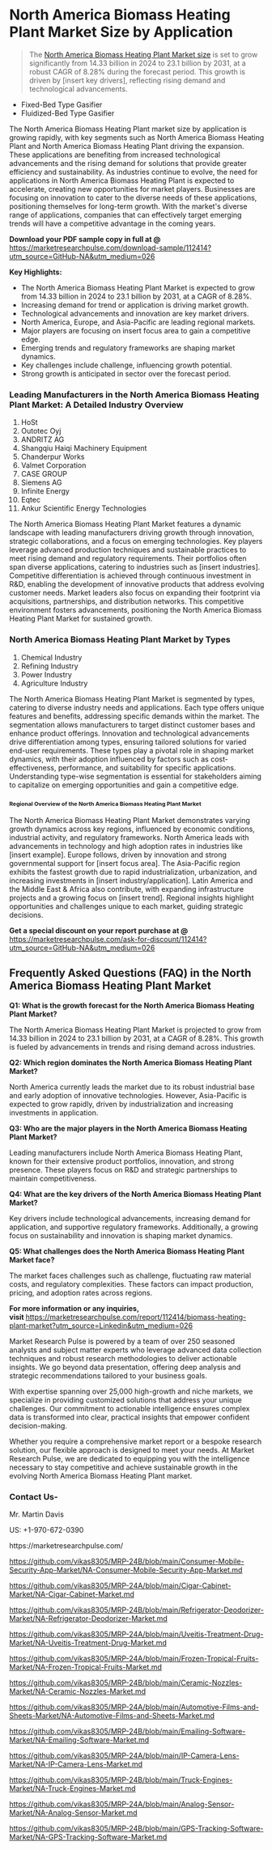 <h1>North America Biomass Heating Plant Market&nbsp;Size by Application</h1><blockquote><p>The <a href="https://marketresearchpulse.com/download-sample/112414?utm_source=GitHub-NA&amp;utm_medium=026">North America Biomass Heating Plant Market size</a> is set to grow significantly from 14.33 billion in 2024 to 23.1 billion by 2031, at a robust CAGR of 8.28% during the forecast period. This growth is driven by [insert key drivers], reflecting rising demand and technological advancements.</p></blockquote><ul><li>Fixed-Bed Type Gasifier <li> Fluidized-Bed Type Gasifier</li></ul><p>The North America Biomass Heating Plant market size by application is growing rapidly, with key segments such as North America Biomass Heating Plant and North America Biomass Heating Plant driving the expansion. These applications are benefiting from increased technological advancements and the rising demand for solutions that provide greater efficiency and sustainability. As industries continue to evolve, the need for applications in North America Biomass Heating Plant is expected to accelerate, creating new opportunities for market players. Businesses are focusing on innovation to cater to the diverse needs of these applications, positioning themselves for long-term growth. With the market's diverse range of applications, companies that can effectively target emerging trends will have a competitive advantage in the coming years.</p><p><strong>Download your PDF sample copy in full at @ </strong><a href="https://marketresearchpulse.com/download-sample/112414?utm_source=GitHub-NA&amp;utm_medium=026">https://marketresearchpulse.com/download-sample/112414?utm_source=GitHub-NA&amp;utm_medium=026</a></p><p><strong>Key Highlights: </strong></p><ul><li>The North America Biomass Heating Plant Market is expected to grow from 14.33 billion in 2024 to 23.1 billion by 2031, at a CAGR of 8.28%.</li><li>Increasing demand for trend or application is driving market growth.</li><li>Technological advancements and innovation are key market drivers.</li><li>North America, Europe, and Asia-Pacific are leading regional markets.</li><li>Major players are focusing on insert focus area to gain a competitive edge.</li><li>Emerging trends and regulatory frameworks are shaping market dynamics.</li><li>Key challenges include challenge, influencing growth potential.</li><li>Strong growth is anticipated in sector over the forecast period.</li></ul><h3>Leading Manufacturers in the North America Biomass Heating Plant Market: A Detailed Industry Overview</h3><ol><li>HoSt</li><li>Outotec Oyj</li><li>ANDRITZ AG</li><li>Shangqiu Haiqi Machinery Equipment</li><li>Chanderpur Works</li><li>Valmet Corporation</li><li>CASE GROUP</li><li>Siemens AG</li><li>Infinite Energy</li><li>Eqtec</li><li>Ankur Scientific Energy Technologies</li></ol><div class="flex max-w-full flex-col flex-grow"><div class="min-h-8 text-message flex w-full flex-col items-end gap-2 whitespace-normal break-words [.text-message+&amp;]:mt-5" dir="auto" data-message-author-role="assistant" data-message-id="fd8432e4-4910-450d-b182-61b7bfb0a01f" data-message-model-slug="gpt-4o"><div class="flex w-full flex-col gap-1 empty:hidden first:pt-[3px]"><div class="markdown prose w-full break-words dark:prose-invert light"><p>The North America Biomass Heating Plant Market features a dynamic landscape with leading manufacturers driving growth through innovation, strategic collaborations, and a focus on emerging technologies. Key players leverage advanced production techniques and sustainable practices to meet rising demand and regulatory requirements. Their portfolios often span diverse applications, catering to industries such as [insert industries]. Competitive differentiation is achieved through continuous investment in R&amp;D, enabling the development of innovative products that address evolving customer needs. Market leaders also focus on expanding their footprint via acquisitions, partnerships, and distribution networks. This competitive environment fosters advancements, positioning the North America Biomass Heating Plant Market for sustained growth.</p></div></div></div></div><h3>North America Biomass Heating Plant Market by Types</h3><ol><li>Chemical Industry <li> Refining Industry <li> Power Industry <li> Agriculture Industry</li></ol><div class="flex max-w-full flex-col flex-grow"><div class="min-h-8 text-message flex w-full flex-col items-end gap-2 whitespace-normal break-words [.text-message+&amp;]:mt-5" dir="auto" data-message-author-role="assistant" data-message-id="084470be-0bb7-4664-bddf-5156b4f41249" data-message-model-slug="gpt-4o-mini"><div class="flex w-full flex-col gap-1 empty:hidden first:pt-[3px]"><div class="markdown prose w-full break-words dark:prose-invert light"><p>The North America Biomass Heating Plant Market is segmented by types, catering to diverse industry needs and applications. Each type offers unique features and benefits, addressing specific demands within the market. The segmentation allows manufacturers to target distinct customer bases and enhance product offerings. Innovation and technological advancements drive differentiation among types, ensuring tailored solutions for varied end-user requirements. These types play a pivotal role in shaping market dynamics, with their adoption influenced by factors such as cost-effectiveness, performance, and suitability for specific applications. Understanding type-wise segmentation is essential for stakeholders aiming to capitalize on emerging opportunities and gain a competitive edge.</p></div></div></div></div><h3><span style="font-size: 11px;">Regional Overview of the North America Biomass Heating Plant Market</span></h3><div class="flex max-w-full flex-col flex-grow"><div class="min-h-8 text-message flex w-full flex-col items-end gap-2 whitespace-normal break-words [.text-message+&amp;]:mt-5" dir="auto" data-message-author-role="assistant" data-message-id="e9038762-ce64-4e30-91c9-9bd413514231" data-message-model-slug="gpt-4o-mini"><div class="flex w-full flex-col gap-1 empty:hidden first:pt-[3px]"><div class="markdown prose w-full break-words dark:prose-invert light"><p>The North America Biomass Heating Plant Market demonstrates varying growth dynamics across key regions, influenced by economic conditions, industrial activity, and regulatory frameworks. North America leads with advancements in technology and high adoption rates in industries like [insert example]. Europe follows, driven by innovation and strong governmental support for [insert focus area]. The Asia-Pacific region exhibits the fastest growth due to rapid industrialization, urbanization, and increasing investments in [insert industry/application]. Latin America and the Middle East &amp; Africa also contribute, with expanding infrastructure projects and a growing focus on [insert trend]. Regional insights highlight opportunities and challenges unique to each market, guiding strategic decisions.</p></div></div></div></div><p><strong>Get a special discount on your report purchase at @ </strong><a href="https://marketresearchpulse.com/ask-for-discount/112414?utm_source=GitHub-NA&amp;utm_medium=026">https://marketresearchpulse.com/ask-for-discount/112414?utm_source=GitHub-NA&amp;utm_medium=026</a></p><h2>Frequently Asked Questions (FAQ) in the North America Biomass Heating Plant Market</h2><p><strong>Q1: What is the growth forecast for the North America Biomass Heating Plant Market?</strong></p><p>The North America Biomass Heating Plant Market is projected to grow from 14.33 billion in 2024 to 23.1 billion by 2031, at a CAGR of 8.28%. This growth is fueled by advancements in trends and rising demand across industries.</p><p><strong>Q2: Which region dominates the North America Biomass Heating Plant Market?</strong></p><p>North America currently leads the market due to its robust industrial base and early adoption of innovative technologies. However, Asia-Pacific is expected to grow rapidly, driven by industrialization and increasing investments in application.</p><p><strong>Q3: Who are the major players in the North America Biomass Heating Plant Market?</strong></p><p>Leading manufacturers include North America Biomass Heating Plant, known for their extensive product portfolios, innovation, and strong presence. These players focus on R&amp;D and strategic partnerships to maintain competitiveness.</p><p><strong>Q4: What are the key drivers of the North America Biomass Heating Plant Market?</strong></p><p>Key drivers include technological advancements, increasing demand for application, and supportive regulatory frameworks. Additionally, a growing focus on sustainability and innovation is shaping market dynamics.</p><p><strong>Q5: What challenges does the North America Biomass Heating Plant Market face?</strong></p><p>The market faces challenges such as challenge, fluctuating raw material costs, and regulatory complexities. These factors can impact production, pricing, and adoption rates across regions.</p><p><strong>For more information or any inquiries, visit&nbsp;</strong><a href="https://marketresearchpulse.com/report/112414/biomass-heating-plant-market?utm_source=Linkedin&utm_medium=026">https://marketresearchpulse.com/report/112414/biomass-heating-plant-market?utm_source=Linkedin&utm_medium=026</a></p><p>Market Research Pulse is powered by a team of over 250 seasoned analysts and subject matter experts who leverage advanced data collection techniques and robust research methodologies to deliver actionable insights. We go beyond data presentation, offering deep analysis and strategic recommendations tailored to your business goals.</p><p>With expertise spanning over 25,000 high-growth and niche markets, we specialize in providing customized solutions that address your unique challenges. Our commitment to actionable intelligence ensures complex data is transformed into clear, practical insights that empower confident decision-making.</p><p>Whether you require a comprehensive market report or a bespoke research solution, our flexible approach is designed to meet your needs. At Market Research Pulse, we are dedicated to equipping you with the intelligence necessary to stay competitive and achieve sustainable growth in the evolving North America Biomass Heating Plant market.</p><h3><strong>Contact Us-</strong></h3><p>Mr. Martin Davis</p><p>US: +1-970-672-0390</p><p>https://marketresearchpulse.com/</p><p><a href="https://github.com/vikas8305/MRP-24B/blob/main/Consumer-Mobile-Security-App-Market/NA-Consumer-Mobile-Security-App-Market.md">https://github.com/vikas8305/MRP-24B/blob/main/Consumer-Mobile-Security-App-Market/NA-Consumer-Mobile-Security-App-Market.md</a></p><p><a href="https://github.com/vikas8305/MRP-24A/blob/main/Cigar-Cabinet-Market/NA-Cigar-Cabinet-Market.md">https://github.com/vikas8305/MRP-24A/blob/main/Cigar-Cabinet-Market/NA-Cigar-Cabinet-Market.md</a></p><p><a href="https://github.com/vikas8305/MRP-24B/blob/main/Refrigerator-Deodorizer-Market/NA-Refrigerator-Deodorizer-Market.md">https://github.com/vikas8305/MRP-24B/blob/main/Refrigerator-Deodorizer-Market/NA-Refrigerator-Deodorizer-Market.md</a></p><p><a href="https://github.com/vikas8305/MRP-24A/blob/main/Uveitis-Treatment-Drug-Market/NA-Uveitis-Treatment-Drug-Market.md">https://github.com/vikas8305/MRP-24A/blob/main/Uveitis-Treatment-Drug-Market/NA-Uveitis-Treatment-Drug-Market.md</a></p><p><a href="https://github.com/vikas8305/MRP-24A/blob/main/Frozen-Tropical-Fruits-Market/NA-Frozen-Tropical-Fruits-Market.md">https://github.com/vikas8305/MRP-24A/blob/main/Frozen-Tropical-Fruits-Market/NA-Frozen-Tropical-Fruits-Market.md</a></p><p><a href="https://github.com/vikas8305/MRP-24B/blob/main/Ceramic-Nozzles-Market/NA-Ceramic-Nozzles-Market.md">https://github.com/vikas8305/MRP-24B/blob/main/Ceramic-Nozzles-Market/NA-Ceramic-Nozzles-Market.md</a></p><p><a href="https://github.com/vikas8305/MRP-24A/blob/main/Automotive-Films-and-Sheets-Market/NA-Automotive-Films-and-Sheets-Market.md">https://github.com/vikas8305/MRP-24A/blob/main/Automotive-Films-and-Sheets-Market/NA-Automotive-Films-and-Sheets-Market.md</a></p><p><a href="https://github.com/vikas8305/MRP-24B/blob/main/Emailing-Software-Market/NA-Emailing-Software-Market.md">https://github.com/vikas8305/MRP-24B/blob/main/Emailing-Software-Market/NA-Emailing-Software-Market.md</a></p><p><a href="https://github.com/vikas8305/MRP-24A/blob/main/IP-Camera-Lens-Market/NA-IP-Camera-Lens-Market.md">https://github.com/vikas8305/MRP-24A/blob/main/IP-Camera-Lens-Market/NA-IP-Camera-Lens-Market.md</a></p><p><a href="https://github.com/vikas8305/MRP-24B/blob/main/Truck-Engines-Market/NA-Truck-Engines-Market.md">https://github.com/vikas8305/MRP-24B/blob/main/Truck-Engines-Market/NA-Truck-Engines-Market.md</a></p><p><a href="https://github.com/vikas8305/MRP-24A/blob/main/Analog-Sensor-Market/NA-Analog-Sensor-Market.md">https://github.com/vikas8305/MRP-24A/blob/main/Analog-Sensor-Market/NA-Analog-Sensor-Market.md</a></p><p><a href="https://github.com/vikas8305/MRP-24B/blob/main/GPS-Tracking-Software-Market/NA-GPS-Tracking-Software-Market.md">https://github.com/vikas8305/MRP-24B/blob/main/GPS-Tracking-Software-Market/NA-GPS-Tracking-Software-Market.md</a></p>
